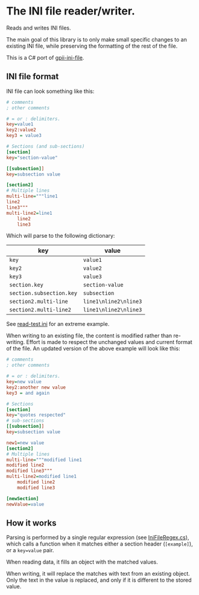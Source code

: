 ﻿# The INI file reader/writer.

Reads and writes INI files.

The main goal of this library is to only make small specific changes to an existing INI file, while preserving the
formatting of the rest of the file.

This is a C# port of [gpii-ini-file](https://github.com/GPII/universal/blob/master/gpii/node_modules/gpii-ini-file/README.md).

## INI file format

INI file can look something like this:

```ini
# comments
; other comments

# = or : delimiters.
key=value1
key2:value2
key3 = value3

# Sections (and sub-sections)
[section]
key="section-value"

[[subsection]]
key=subsection value

[section2]
# Multiple lines
multi-line="""line1
line2
line3"""
multi-line2=line1
    line2
    line3
```

Which will parse to the following dictionary:


|key|value|
|---|---|
|`key`|`value1`|
|`key2`|`value2`|
|`key3`|`value3`|
|`section.key`|`section-value`|
|`section.subsection.key`|`subsection`|`value`|
|`section2.multi-line`|`line1\nline2\nline3`|
|`section2.multi-line2`|`line1\nline2\nline3`|


See [read-test.ini](https://github.com/GPII/universal/blob/master/gpii/node_modules/gpii-ini-file/test/read-test.ini)
for an extreme example.

When writing to an existing file, the content is modified rather than re-writing. Effort is made to respect the
unchanged values and current format of the file. An updated version of the above example will look like this:

```ini
# comments
; other comments

# = or : delimiters.
key=new value
key2:another new value
key3 = and again

# Sections
[section]
key="quotes respected"
# sub-sections
[[subsection]]
key=subsection value

new1=new value
[section2]
# Multiple lines
multi-line="""modified line1
modified line2
modified line3"""
multi-line2=modified line1
    modified line2
    modified line3

[newSection]
newValue=value
```

## How it works

Parsing is performed by a single regular expression (see [IniFileRegex.cs](IniFileRegex.cs)), which calls a function when it matches
either a section header (`[example]`), or a `key=value` pair.

When reading data, it fills an object with the matched values.

When writing, it will replace the matches with text from an existing object. Only the text in the value is replaced, and
only if it is different to the stored value.

